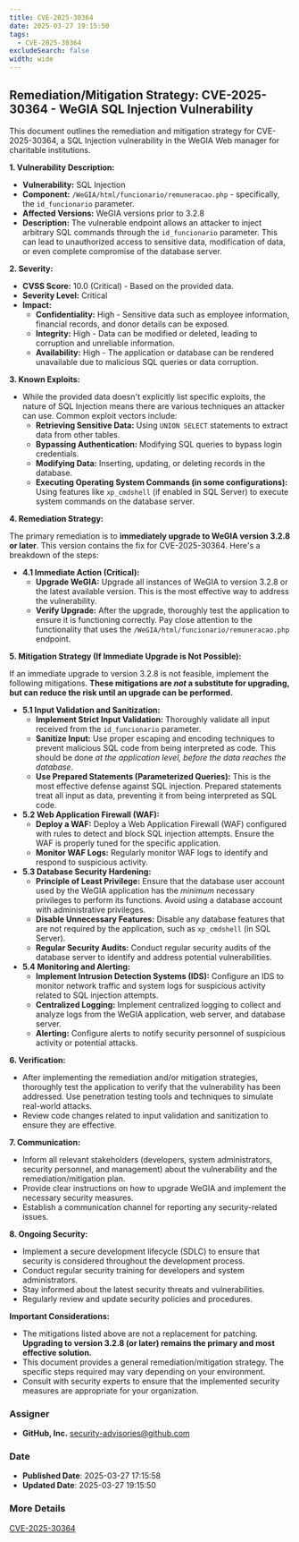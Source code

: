 ```yaml
---
title: CVE-2025-30364
date: 2025-03-27 19:15:50
tags:
  - CVE-2025-30364
excludeSearch: false
width: wide
---
```


## Remediation/Mitigation Strategy: CVE-2025-30364 - WeGIA SQL Injection Vulnerability

This document outlines the remediation and mitigation strategy for CVE-2025-30364, a SQL Injection vulnerability in the WeGIA Web manager for charitable institutions.

**1. Vulnerability Description:**

*   **Vulnerability:** SQL Injection
*   **Component:** `/WeGIA/html/funcionario/remuneracao.php` - specifically, the `id_funcionario` parameter.
*   **Affected Versions:** WeGIA versions prior to 3.2.8
*   **Description:** The vulnerable endpoint allows an attacker to inject arbitrary SQL commands through the `id_funcionario` parameter. This can lead to unauthorized access to sensitive data, modification of data, or even complete compromise of the database server.

**2. Severity:**

*   **CVSS Score:** 10.0 (Critical) - Based on the provided data.
*   **Severity Level:** Critical
*   **Impact:**
    *   **Confidentiality:** High - Sensitive data such as employee information, financial records, and donor details can be exposed.
    *   **Integrity:** High - Data can be modified or deleted, leading to corruption and unreliable information.
    *   **Availability:** High - The application or database can be rendered unavailable due to malicious SQL queries or data corruption.

**3. Known Exploits:**

*   While the provided data doesn't explicitly list specific exploits, the nature of SQL Injection means there are various techniques an attacker can use.  Common exploit vectors include:
    *   **Retrieving Sensitive Data:** Using `UNION SELECT` statements to extract data from other tables.
    *   **Bypassing Authentication:**  Modifying SQL queries to bypass login credentials.
    *   **Modifying Data:**  Inserting, updating, or deleting records in the database.
    *   **Executing Operating System Commands (in some configurations):** Using features like `xp_cmdshell` (if enabled in SQL Server) to execute system commands on the database server.

**4. Remediation Strategy:**

The primary remediation is to **immediately upgrade to WeGIA version 3.2.8 or later**. This version contains the fix for CVE-2025-30364.  Here's a breakdown of the steps:

*   **4.1 Immediate Action (Critical):**
    *   **Upgrade WeGIA:**  Upgrade all instances of WeGIA to version 3.2.8 or the latest available version.  This is the most effective way to address the vulnerability.
    *   **Verify Upgrade:** After the upgrade, thoroughly test the application to ensure it is functioning correctly.  Pay close attention to the functionality that uses the `/WeGIA/html/funcionario/remuneracao.php` endpoint.

**5. Mitigation Strategy (If Immediate Upgrade is Not Possible):**

If an immediate upgrade to version 3.2.8 is not feasible, implement the following mitigations. **These mitigations are *not* a substitute for upgrading, but can reduce the risk until an upgrade can be performed.**

*   **5.1 Input Validation and Sanitization:**
    *   **Implement Strict Input Validation:**  Thoroughly validate all input received from the `id_funcionario` parameter.
    *   **Sanitize Input:**  Use proper escaping and encoding techniques to prevent malicious SQL code from being interpreted as code.  This should be done *at the application level, before the data reaches the database*.
    *   **Use Prepared Statements (Parameterized Queries):**  This is the most effective defense against SQL injection. Prepared statements treat all input as data, preventing it from being interpreted as SQL code.
*   **5.2 Web Application Firewall (WAF):**
    *   **Deploy a WAF:**  Deploy a Web Application Firewall (WAF) configured with rules to detect and block SQL injection attempts.  Ensure the WAF is properly tuned for the specific application.
    *   **Monitor WAF Logs:** Regularly monitor WAF logs to identify and respond to suspicious activity.
*   **5.3 Database Security Hardening:**
    *   **Principle of Least Privilege:**  Ensure that the database user account used by the WeGIA application has the *minimum* necessary privileges to perform its functions.  Avoid using a database account with administrative privileges.
    *   **Disable Unnecessary Features:** Disable any database features that are not required by the application, such as `xp_cmdshell` (in SQL Server).
    *   **Regular Security Audits:**  Conduct regular security audits of the database server to identify and address potential vulnerabilities.
*   **5.4 Monitoring and Alerting:**
    *   **Implement Intrusion Detection Systems (IDS):**  Configure an IDS to monitor network traffic and system logs for suspicious activity related to SQL injection attempts.
    *   **Centralized Logging:**  Implement centralized logging to collect and analyze logs from the WeGIA application, web server, and database server.
    *   **Alerting:**  Configure alerts to notify security personnel of suspicious activity or potential attacks.

**6. Verification:**

*   After implementing the remediation and/or mitigation strategies, thoroughly test the application to verify that the vulnerability has been addressed.  Use penetration testing tools and techniques to simulate real-world attacks.
*   Review code changes related to input validation and sanitization to ensure they are effective.

**7. Communication:**

*   Inform all relevant stakeholders (developers, system administrators, security personnel, and management) about the vulnerability and the remediation/mitigation plan.
*   Provide clear instructions on how to upgrade WeGIA and implement the necessary security measures.
*   Establish a communication channel for reporting any security-related issues.

**8. Ongoing Security:**

*   Implement a secure development lifecycle (SDLC) to ensure that security is considered throughout the development process.
*   Conduct regular security training for developers and system administrators.
*   Stay informed about the latest security threats and vulnerabilities.
*   Regularly review and update security policies and procedures.

**Important Considerations:**

*   The mitigations listed above are not a replacement for patching.  **Upgrading to version 3.2.8 (or later) remains the primary and most effective solution.**
*   This document provides a general remediation/mitigation strategy. The specific steps required may vary depending on your environment.
*   Consult with security experts to ensure that the implemented security measures are appropriate for your organization.

### Assigner
- **GitHub, Inc.** <security-advisories@github.com>

### Date
- **Published Date**: 2025-03-27 17:15:58
- **Updated Date**: 2025-03-27 19:15:50

### More Details
[CVE-2025-30364](https://www.cvedetails.com/cve/CVE-2025-30364)